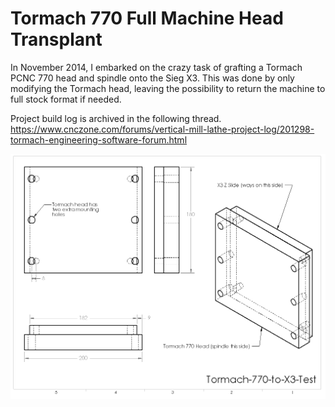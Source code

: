 # Tormach 770 Full Machine Head Transplant

In November 2014, I embarked on the crazy task of grafting a Tormach PCNC 770 head and spindle onto the Sieg X3.  This was done by only modifying the Tormach head, leaving the possibility to return the machine to full stock format if needed.

Project build log is archived in the following thread.  https://www.cnczone.com/forums/vertical-mill-lathe-project-log/201298-tormach-engineering-software-forum.html

![PCB](concept.png)
